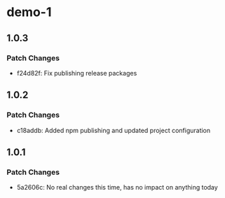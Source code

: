 # demo-1

## 1.0.3

### Patch Changes

- f24d82f: Fix publishing release packages

## 1.0.2

### Patch Changes

- c18addb: Added npm publishing and updated project configuration

## 1.0.1

### Patch Changes

- 5a2606c: No real changes this time, has no impact on anything today
